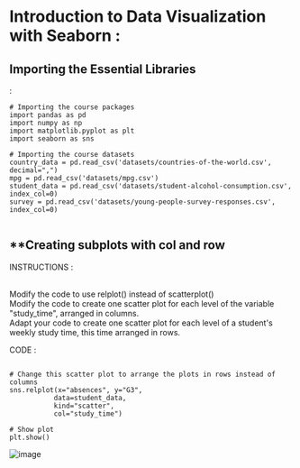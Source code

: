 # Introduction to Data Visualization with Seaborn : 

<h2> Importing the Essential Libraries </h2> : 
  
```  
# Importing the course packages
import pandas as pd
import numpy as np
import matplotlib.pyplot as plt
import seaborn as sns

# Importing the course datasets
country_data = pd.read_csv('datasets/countries-of-the-world.csv', decimal=",")
mpg = pd.read_csv('datasets/mpg.csv')
student_data = pd.read_csv('datasets/student-alcohol-consumption.csv', index_col=0)
survey = pd.read_csv('datasets/young-people-survey-responses.csv', index_col=0)
  
 ```
 
 
 <h2> **Creating subplots with col and row </h2> 
 
 
 INSTRUCTIONS : 
 
<br> Modify the code to use relplot() instead of scatterplot()
<br> Modify the code to create one scatter plot for each level of the variable "study_time", arranged in columns.
<br> Adapt your code to create one scatter plot for each level of a student's weekly study time, this time arranged in rows.
  
 CODE : 
 
 
 ```
 
 # Change this scatter plot to arrange the plots in rows instead of columns
sns.relplot(x="absences", y="G3", 
            data=student_data,
            kind="scatter", 
            col="study_time")

# Show plot
plt.show()
 
 ```
 
 ![image](https://github.com/Darshan0902/Visualizing-Two-Quantitative-Variables/assets/77969007/0c033865-9c6d-4d02-b51f-aba31056e495)



